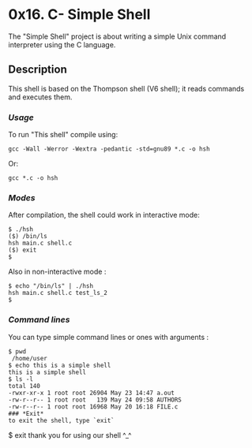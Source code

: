 # 0x16. C- Simple Shell
The "Simple Shell" project is about writing a simple Unix command interpreter using the C language.
## Description
This shell is based on the Thompson shell (V6 shell); it reads commands and executes them.
### *Usage*

To run "This shell" compile using:
```
gcc -Wall -Werror -Wextra -pedantic -std=gnu89 *.c -o hsh
```
Or: 
```
gcc *.c -o hsh
```
### *Modes*

After compilation, the shell could work in interactive mode:
```
$ ./hsh
($) /bin/ls
hsh main.c shell.c
($) exit
$
```
Also in non-interactive mode :
``` 
$ echo "/bin/ls" | ./hsh
hsh main.c shell.c test_ls_2
$
```
### *Command lines*
You can type simple command lines or ones with arguments : 
```
$ pwd
 /home/user
$ echo this is a simple shell
this is a simple shell
$ ls -l
total 140
-rwxr-xr-x 1 root root 26904 May 23 14:47 a.out
-rw-r--r-- 1 root root   139 May 24 09:58 AUTHORS
-rw-r--r-- 1 root root 16968 May 20 16:18 FILE.c
### *Exit*
to exit the shell, type `exit`  
```
$ exit
thank you for using our shell ^_^
